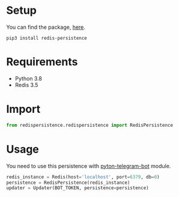 # Setup
You can find the package, [here](https://pypi.org/project/redis-persistence/).
```
pip3 install redis-persistence
```

# Requirements
* Python 3.8
* Redis 3.5

# Import
```python
from redispersistence.redispersistence import RedisPersistence
```

# Usage
You need to use this persistence with [pyton-telegram-bot](https://github.com/python-telegram-bot/python-telegram-bot) module.
```python
redis_instance = Redis(host='localhost', port=6379, db=0)
persistence = RedisPersistence(redis_instance)
updater = Updater(BOT_TOKEN, persistence=persistence)
```